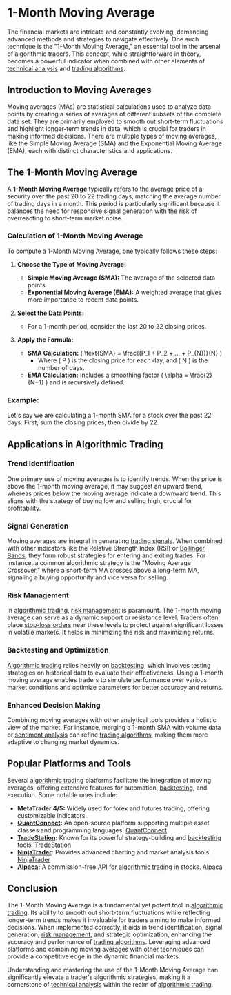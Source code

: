 # 1-Month Moving Average

The financial markets are intricate and constantly evolving, demanding advanced methods and strategies to navigate effectively. One such technique is the "1-Month Moving Average," an essential tool in the arsenal of algorithmic traders. This concept, while straightforward in theory, becomes a powerful indicator when combined with other elements of [technical analysis](../t/technical_analysis.md) and [trading algorithms](../t/trading_algorithms.md).

## Introduction to Moving Averages

Moving averages (MAs) are statistical calculations used to analyze data points by creating a series of averages of different subsets of the complete data set. They are primarily employed to smooth out short-term fluctuations and highlight longer-term trends in data, which is crucial for traders in making informed decisions. There are multiple types of moving averages, like the Simple Moving Average (SMA) and the Exponential Moving Average (EMA), each with distinct characteristics and applications.

## The 1-Month Moving Average

A **1-Month Moving Average** typically refers to the average price of a security over the past 20 to 22 trading days, matching the average number of trading days in a month. This period is particularly significant because it balances the need for responsive signal generation with the risk of overreacting to short-term market noise.

### Calculation of 1-Month Moving Average

To compute a 1-Month Moving Average, one typically follows these steps:

1. **Choose the Type of Moving Average:**
   - **Simple Moving Average (SMA):** The average of the selected data points.
   - **Exponential Moving Average (EMA):** A weighted average that gives more importance to recent data points.

2. **Select the Data Points:**
   - For a 1-month period, consider the last 20 to 22 closing prices.

3. **Apply the Formula:**
   - **SMA Calculation:** \( \text{SMA} = \frac{(P_1 + P_2 + ... + P_{N})}{N} \)
     - Where \( P \) is the closing price for each day, and \( N \) is the number of days.
   - **EMA Calculation:** Includes a smoothing factor \( \alpha = \frac{2}{N+1} \) and is recursively defined.

### Example:
Let's say we are calculating a 1-month SMA for a stock over the past 22 days. First, sum the closing prices, then divide by 22.

## Applications in Algorithmic Trading

### Trend Identification

One primary use of moving averages is to identify trends. When the price is above the 1-month moving average, it may suggest an upward trend, whereas prices below the moving average indicate a downward trend. This aligns with the strategy of buying low and selling high, crucial for profitability.

### Signal Generation

Moving averages are integral in generating [trading signals](../t/trading_signals.md). When combined with other indicators like the Relative Strength Index (RSI) or [Bollinger Bands](../b/bollinger_bands.md), they form robust strategies for entering and exiting trades. For instance, a common algorithmic strategy is the "Moving Average Crossover," where a short-term MA crosses above a long-term MA, signaling a buying opportunity and vice versa for selling.

### Risk Management

In [algorithmic trading](../a/algorithmic_trading.md), [risk management](../r/risk_management.md) is paramount. The 1-month moving average can serve as a dynamic support or resistance level. Traders often place [stop-loss orders](../s/stop-loss_orders.md) near these levels to protect against significant losses in volatile markets. It helps in minimizing the risk and maximizing returns.

### Backtesting and Optimization

[Algorithmic trading](../a/algorithmic_trading.md) relies heavily on [backtesting](../b/backtesting.md), which involves testing strategies on historical data to evaluate their effectiveness. Using a 1-month moving average enables traders to simulate performance over various market conditions and optimize parameters for better accuracy and returns.

### Enhanced Decision Making

Combining moving averages with other analytical tools provides a holistic view of the market. For instance, merging a 1-month SMA with volume data or [sentiment analysis](../s/sentiment_analysis.md) can refine [trading algorithms](../t/trading_algorithms.md), making them more adaptive to changing market dynamics.

## Popular Platforms and Tools

Several [algorithmic trading](../a/algorithmic_trading.md) platforms facilitate the integration of moving averages, offering extensive features for automation, [backtesting](../b/backtesting.md), and execution. Some notable ones include:

- **MetaTrader 4/5:** Widely used for forex and futures trading, offering customizable indicators.
- **[QuantConnect](../q/quantconnect.md):** An open-source platform supporting multiple asset classes and programming languages. [QuantConnect](https://www.quantconnect.com/)
- **[TradeStation](../t/tradestation.md):** Known for its powerful strategy-building and [backtesting](../b/backtesting.md) tools. [TradeStation](https://www.tradestation.com/)
- **[NinjaTrader](../n/ninjatrader.md):** Provides advanced charting and market analysis tools. [NinjaTrader](https://ninjatrader.com/)
- **[Alpaca](../a/alpaca.md):** A commission-free API for [algorithmic trading](../a/algorithmic_trading.md) in stocks. [Alpaca](https://alpaca.markets/)

## Conclusion

The 1-Month Moving Average is a fundamental yet potent tool in [algorithmic trading](../a/algorithmic_trading.md). Its ability to smooth out short-term fluctuations while reflecting longer-term trends makes it invaluable for traders aiming to make informed decisions. When implemented correctly, it aids in trend identification, signal generation, [risk management](../r/risk_management.md), and strategic optimization, enhancing the accuracy and performance of [trading algorithms](../t/trading_algorithms.md). Leveraging advanced platforms and combining moving averages with other techniques can provide a competitive edge in the dynamic financial markets.

Understanding and mastering the use of the 1-Month Moving Average can significantly elevate a trader's algorithmic strategies, making it a cornerstone of [technical analysis](../t/technical_analysis.md) within the realm of [algorithmic trading](../a/algorithmic_trading.md).